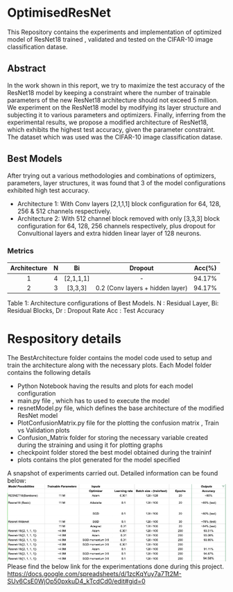 # OptimisedResNet
This Repository contains the experiments and implementation of optimized model of ResNet18 trained , validated and tested on the CIFAR-10 image classification datase.

## Abstract
In the work shown in this report, we try to maximize the test accuracy of the ResNet18 model by keeping a constraint where the number of trainable parameters of the new ResNet18 architecture should not exceed 5 million. We experiment on the ResNet18 model by modifying its layer structure and subjecting it to various parameters and optimizers. Finally, inferring from the experimental results, we propose a modified architecture of ResNet18, which exhibits the highest test accuracy,  given the parameter constraint. The dataset which was used was the CIFAR-10 image classification datase.
## Best Models
After trying out a various methodologies and combinations of optimizers, parameters, layer structures, it was found that 3 of the model configurations exhibited high test accuracy.
- Architecture 1: With Conv layers [2,1,1,1] block configuration for 64, 128, 256 & 512 channels respectively.
- Architecture 2: With 512 channel block removed with only [3,3,3] block configuration for 64, 128, 256 channels respectively, plus dropout for Convultional layers and extra hidden linear layer of 128 neurons.

### Metrics
| Architecture | N | Bi | Dropout | Acc(%) |
| :---:         |     :---:      |          :---: |    :---:      |     :---:     |
| 1  |  4     |   [2,1,1,1]    | -   |  94.17%   |
| 2  |  3     | [3,3,3]      | 0.2 (Conv layers + hidden layer)  |  94.17%    | 

Table 1: Architecture configurations of Best Models. N : Residual Layer, Bi: Residual Blocks, Dr : Dropout Rate Acc : Test Accuracy

# Respository details
The BestArchitecture folder contains the model code used to setup and train the architecture along with the necessary plots. Each Model folder contains the following details
- Python Notebook having the results and plots for each model configuration
- main.py file , which has to used to execute the model
- resnetModel.py file, which defines the base architecture of the modified ResNet model
- PlotConfusionMatrix.py file for the plotting the confusion matrix , Train vs Validation plots
- Confusion_Matrix folder for storing the necessary variable created during the straining and using it for plotting graphs
- checkpoint folder stored the best model obtained during the traininf
- plots contains the plot generated for the model specified

A snapshot of experiments carried out. Detailed information can be found below:
<img src="Experiments/ExperimentImage1.jpeg" alt="Alt text" title="Optional title">
Please find the below link for the experimentations done during this project.
https://docs.google.com/spreadsheets/d/1zcKqYuy7a7Tt2M-SUv6CsE0WjOp50pxkuD4_kTcdCd0/edit#gid=0
